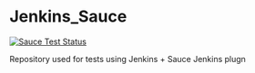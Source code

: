 # Jenkins_Sauce
[![Sauce Test Status](https://saucelabs.com/browser-matrix/ChipV223.svg)](https://saucelabs.com/u/ChipV223)

Repository used for tests using Jenkins + Sauce Jenkins plugn
